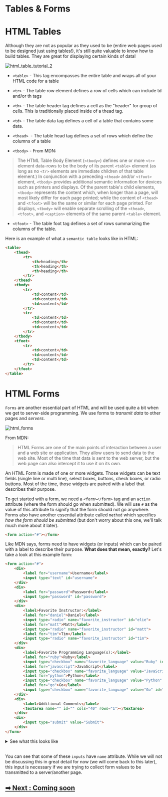 
# Tables & Forms

# HTML Tables
Although they are not as popular as they used to be (entire web pages used to be designed just using tables!), it's still quite valuable to know how to build tables. They are great for displaying certain kinds of data!

![html_table_tutorial_2](https://user-images.githubusercontent.com/50701501/103640401-3c257d80-4f50-11eb-8069-443beda3aedd.png)


* `<table>` - This tag encompasses the entire table and wraps all of your HTML code for a table

* `<tr>` - The table row element defines a row of cells which can include td and/or th tags

* `<th>` - The table header tag defines a cell as the "header" for group of cells. This is traditionally placed inside of a thead tag.

* `<td>` - The table data tag defines a cell of a table that contains some data.

* `<thead> `- The table head tag defines a set of rows which define the columns of a table

* `<tbody>` - From MDN:

> The HTML Table Body Element (`<tbody>`) defines one or more `<tr>` element data-rows to be the body of its parent `<table>` element (as long as no `<tr>` elements are immediate children of that table element.) In conjunction with a preceding `<thead>` and/or `<tfoot>` element, `<tbody>` provides additional semantic information for devices such as printers and displays. Of the parent table's child elements, `<tbody>` represents the content which, when longer than a page, will most likely differ for each page printed; while the content of `<thead>` and `<tfoot>` will be the same or similar for each page printed. For displays, `<tbody>` will enable separate scrolling of the `<thead>`, `<tfoot>`, and `<caption>` elements of the same parent `<table>` element.

* `<tfoot>` - The table foot tag defines a set of rows summarizing the columns of the table.

Here is an example of what a `semantic table` looks like in HTML:

```HTML
<table>
    <thead>
        <tr>
            <th>heading</th>
            <th>heading</th>
            <th>heading</th>
        </tr>
    </thead>
    <tbody>
        <tr>
            <td>content</td>
            <td>content</td>
            <td>content</td>
        </tr>
        <tr>
            <td>content</td>
            <td>content</td>
            <td>content</td>
        </tr>
    </tbody>
    <tfoot>
        <tr>
            <td>content</td>
            <td>content</td>
            <td>content</td>
        </tr>
    </tfoot>
</table>
```

# HTML Forms
`Forms` are another essential part of HTML and will be used quite a bit when we get to server-side programming. We use forms to _transmit data_ to other pages and _servers_.

![html_forms](https://user-images.githubusercontent.com/50701501/103640788-ef8e7200-4f50-11eb-89c7-405f782ba840.png)

From MDN:

> HTML Forms are one of the main points of interaction between a user and a web site or application. They allow users to send data to the web site. Most of the time that data is sent to the web server, but the web page can also intercept it to use it on its own.

An HTML Form is made of one or more widgets. Those widgets can be text fields (single line or multi line), select boxes, buttons, check boxes, or radio buttons. Most of the time, those widgets are paired with a label that describes their purpose.

To get started with a form, we need a `<form></form>` tag and an `action` attribute (where the form should go when submitted). We will use `#` as the value of this attribute to signify that the form should not go anywhere. Forms also have another essential attribute called `method` which specifies _how the form should be submitted_ (but don't worry about this one, we'll talk much more about it later).

```HTML
<form action="#"></form>
```

Like MDN says, forms need to have widgets (or inputs) which can be paired with a label to describe their purpose. **What does that mean, exactly?** Let's take a look at this example form:

```HTML
<form action="#">
    <div>
        <label for="username">Username</label>
        <input type="text" id="username">
    </div>
    <div>
        <label for="password">Password</label>
        <input type="password" id="password">
    </div>
    <div>
        <label>Favorite Instructor:</label>
        <label for="daniel">Daniel</label>
        <input type="radio" name="favorite_instructor" id="elie">
        <label for="matt">Matt</label>
        <input type="radio" name="favorite_instructor" id="matt">
        <label for="tim">Tim</label>
        <input type="radio" name="favorite_instructor" id="tim">
    </div>
    <div>
        <label>Favorite Programming Language(s):</label>
        <label for="ruby">Ruby</label>
        <input type="checkbox" name="favorite_language" value="Ruby" id="ruby">
        <label for="javascript">JavaScript</label>
        <input type="checkbox" name="favorite_language" value="JavaScript" id="javascript">
        <label for="python">Python</label>
        <input type="checkbox" name="favorite_language" value="Python" id="python">
        <label for="go">Go</label>
        <input type="checkbox" name="favorite_language" value="Go" id="go">
    </div>
    <div>
        <label>Additional Comments</label>
        <textarea name="" id="" cols="40" rows="1"></textarea>
    </div>
    <div>
        <input type="submit" value="Submit">
    </div>
</form>
```

<details>
  <summary>See what this looks like</summary>
  <img src="https://user-images.githubusercontent.com/50701501/103641327-e18d2100-4f51-11eb-9780-e05ebbe72c9d.png" />
</details>
<br>

You can see that some of these `inputs` have `name` attribute. While we will not be discussing this in great detail for now (we will come back to this later), this input is necessary if we are trying to collect form values to be transmitted to a server/another page.

## [➡ Next :  Coming soon](/contents/en/HTML/06-tables-and-forms.md)
